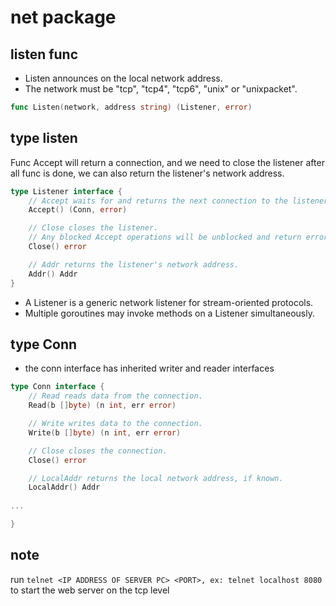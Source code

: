 # net package

## listen func

- Listen announces on the local network address.
- The network must be "tcp", "tcp4", "tcp6", "unix" or "unixpacket".

```go
func Listen(network, address string) (Listener, error)
```

## type listen

Func Accept will return a connection, and we need to close the listener after all func is done, we can also return the listener's network address.

```go
type Listener interface {
	// Accept waits for and returns the next connection to the listener.
	Accept() (Conn, error)

	// Close closes the listener.
	// Any blocked Accept operations will be unblocked and return errors.
	Close() error

	// Addr returns the listener's network address.
	Addr() Addr
}
```
- A Listener is a generic network listener for stream-oriented protocols.
- Multiple goroutines may invoke methods on a Listener simultaneously.

## type Conn

- the conn interface has inherited writer and reader interfaces

```go
type Conn interface {
	// Read reads data from the connection.
	Read(b []byte) (n int, err error)

	// Write writes data to the connection.
	Write(b []byte) (n int, err error)

	// Close closes the connection.
	Close() error

	// LocalAddr returns the local network address, if known.
	LocalAddr() Addr
	
...

}
```


## note
run `telnet <IP ADDRESS OF SERVER PC> <PORT>, ex: telnet localhost 8080` to start the web server on the tcp level
